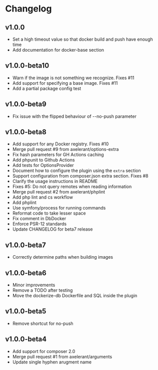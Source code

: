 # Changelog

## v1.0.0

* Set a high timeout value so that docker build and push have enough time
* Add documentation for docker-base section

## v1.0.0-beta10

* Warn if the image is not something we recognize. Fixes #11
* Add support for specifying a base image. Fixes #11
* Add a partial package config test

## v1.0.0-beta9

* Fix issue with the flipped behaviour of --no-push parameter

## v1.0.0-beta8

* Add support for any Docker registry. Fixes #10
* Merge pull request #9 from axelerant/options-extra
* Fix hash parameters for GH Actions caching
* Add phpunit to Github Actions
* Add tests for OptionsProvider
* Document how to configure the plugin using the `extra` section
* Support configuration from composer.json extra section. Fixes #8
* Clarify the usage instructions in README
* Fixes #5: Do not query remotes when reading information
* Merge pull request #2 from axelerant/phplint
* Add php lint and cs workflow
* Add phplint
* Use symfony/process for running commands
* Reformat code to take lesser space
* Fix comment in DbDocker
* Enforce PSR-12 standards
* Update CHANGELOG for beta7 release

## v1.0.0-beta7

* Correctly determine paths when building images

## v1.0.0-beta6

* Minor improvements
* Remove a TODO after testing
* Move the dockerize-db Dockerfile and SQL inside the plugin

## v1.0.0-beta5

* Remove shortcut for no-push

## v1.0.0-beta4

* Add support for composer 2.0
* Merge pull request #1 from axelerant/arguments
* Update single hyphen arugment name
